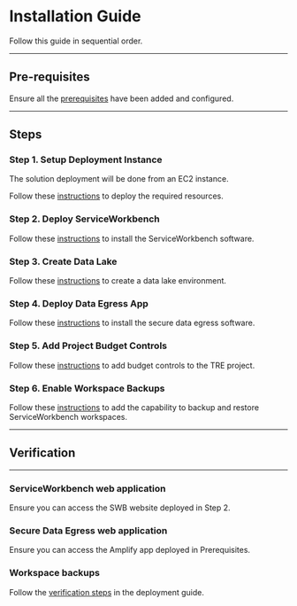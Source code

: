 # Installation Guide

Follow this guide in sequential order.

---

## Pre-requisites

Ensure all the [prerequisites](./Prerequisites.md) have been added and configured.

---

## Steps

### Step 1. Setup Deployment Instance

The solution deployment will be done from an EC2 instance.

Follow these [instructions](./Step1-SetupDeploymentInstance.md) to deploy the required resources.

### Step 2. Deploy ServiceWorkbench

Follow these [instructions](./Step2-DeployServiceWorkbench.md) to install the ServiceWorkbench software.

### Step 3. Create Data Lake

Follow these [instructions](./Step3-CreateDataLake.md) to create a data lake environment.

### Step 4. Deploy Data Egress App

Follow these [instructions](./Step4-DeployDataEgressApp.md) to install the secure data egress software.

### Step 5. Add Project Budget Controls

Follow these [instructions](./Step5-AddProjectBudgetControls.md) to add budget controls to the TRE project.

### Step 6. Enable Workspace Backups

Follow these [instructions](./Step6-DeployBackupComponent.md) to add the capability to backup and restore ServiceWorkbench workspaces.

---

## Verification

---

### ServiceWorkbench web application

Ensure you can access the SWB website deployed in Step 2.

### Secure Data Egress web application

Ensure you can access the Amplify app deployed in Prerequisites.

### Workspace backups

Follow the [verification steps](./Step6-DeployBackupComponent.md#step-6c-validating-workspace-backups) in the
deployment guide.
